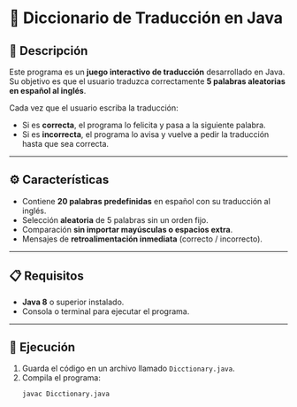 # 📄 Diccionario de Traducción en Java

## 📌 Descripción  
Este programa es un **juego interactivo de traducción** desarrollado en Java.  
Su objetivo es que el usuario traduzca correctamente **5 palabras aleatorias en español al inglés**.  

Cada vez que el usuario escriba la traducción:  
- Si es **correcta**, el programa lo felicita y pasa a la siguiente palabra.  
- Si es **incorrecta**, el programa lo avisa y vuelve a pedir la traducción hasta que sea correcta.  

---

## ⚙️ Características  
- Contiene **20 palabras predefinidas** en español con su traducción al inglés.  
- Selección **aleatoria** de 5 palabras sin un orden fijo.  
- Comparación **sin importar mayúsculas o espacios extra**.  
- Mensajes de **retroalimentación inmediata** (correcto / incorrecto).  

---

## 📋 Requisitos  
- **Java 8** o superior instalado.  
- Consola o terminal para ejecutar el programa.  

---

## 🚀 Ejecución  
1. Guarda el código en un archivo llamado `Dicctionary.java`.  
2. Compila el programa:  
   ```bash
   javac Dicctionary.java
